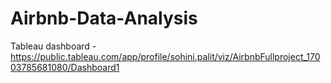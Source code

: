 # Airbnb-Data-Analysis


Tableau dashboard - https://public.tableau.com/app/profile/sohini.palit/viz/AirbnbFullproject_17003785681080/Dashboard1
